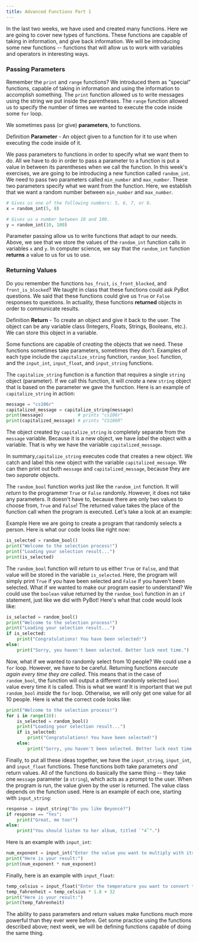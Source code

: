 ```yaml
---
title: Advanced Functions Part 1
---
```


In the last two weeks, we have used and created many functions. Here we are going to cover new types of functions. These functions are capable of taking in information, and give back information. We will be introducing some new functions -- functions that will allow us to work with variables and operators in interesting ways.

<a class="anchor-offset" id="passing-parameters" href="#passing-parameters"></a>
### Passing Parameters

Remember the `print` and `range` functions? We introduced them as "special" functions, capable of taking in information and using the information to accomplish something. The `print` function allowed us to write messages using the string we put inside the parentheses. The `range` function allowed us to specify the number of times we wanted to execute the code inside some `for` loop.

We sometimes pass (or give) **parameters**, to functions.

<div class="definition-section" markdown="1">

<span class="definition-title">Definition</span>
**Parameter** - An object given to a function for it to use when executing the code inside of it.

</div>

We pass parameters to functions in order to specify what we want them to do. All we have to do in order to pass a parameter to a function is put a value in between its parentheses when we call the function. In this week's exercises, we are going to be introducing a new function called `random_int`. We need to pass two parameters called `min_number` and `max_number`. These two parameters specify what we want from the function. Here, we establish that we want a random number between `min_number` and `max_number`.

```python
# Gives us one of the following numbers: 5, 6, 7, or 8. 
x = random_int(5, 8)

# Gives us a number between 10 and 100.
y = random_int(10, 100)
```

Parameter passing allow us to write functions that adapt to our needs. Above, we see that we store the values of the `random_int` function calls in variables `x` and `y`. In computer science, we say that the `random_int` function **returns** a value to us for us to use.

<a class="anchor-offset" id="returning-values" href="#returning-values"></a>
### Returning Values


Do you remember the functions `has_fruit`, `is_front_blocked`, and `front_is_blocked`? We taught in class that these functions could ask PyBot questions. We said that these functions could give us `True` or `False` responses to questions. In actuality, these functions **returned** objects in order to communicate results.


<div class="definition-section" markdown="1">

<span class="definition-title">Definition</span>
**Return** - To create an object and give it back to the user. The object can be any variable class (Integers, Floats, Strings, Booleans, etc.). We can store this object in a variable.

</div>

Some functions are capable of _creating_ the objects that we need. These functions sometimes take parameters, sometimes they don't. Examples of each type include the `capitalize_string` function, `random_bool` function, and the `input_int`, `input_float`, and `input_string` functions.

The `capitalize_string` function is a function that requires a single `string` object (parameter). If we call this function, it will _create_ a new `string` object that is based on the parameter we gave the function. Here is an example of `capitalize_string` in action:

```python
message = "cs106r"
capitalized_message = capitalize_string(message)
print(message)             # prints "cs106r"
print(capitalized_message) # prints "CS106R"
```

The object created by `capitalize_string` is completely separate from the `message`  variable. Because it is a new object, we have _label_ the object with a variable. That is why we have the variable `capitalized_message`. 

In summary,`capitalize_string` executes code that creates a new object. We catch and label this new object with the variable `capitalized_message`. We can then print out both `message` and `capitalized_message`, because they are two _separate_ objects.

The `random_bool` function works just like the `random_int` function. It will _return_ to the programmer `True` or `False` randomly. However, it does not take any parameters. It doesn't have to, because there are only two values to choose from, `True` and `False`! The returned value takes the place of the function call when the program is executed. Let's take a look at an example:

<div class="example-section" markdown="1">

<span class="example-title">Example</span>
Here we are going to create a program that randomly selects a person. Here is what our code looks like right now:

```python
is_selected = random_bool()
print("Welcome to the selection process!")
print("Loading your selection result...")
print(is_selected)
```

The `random_bool` function will _return_ to us either `True` or `False`, and that value will be stored in the variable `is_selected`. Here, the program will simply print `True` if you have been selected and `False` if you haven't been selected. What if we wanted to make our program easier to understand? We could use the `boolean` value returned by the `random_bool` function in an `if` statement, just like we did with PyBot! Here's what that code would look like:

```python
is_selected = random_bool()
print("Welcome to the selection process!")
print("Loading your selection result...")
if is_selected:
    print("Congratulations! You have been selected!")
else:
    print("Sorry, you haven't been selected. Better luck next time.")
```

Now, what if we wanted to randomly select from 10 people? We could use a `for` loop. However, we have to be careful. Returning functions _execute again every time they are called_. This means that in the case of `random_bool`, the function will output a different randomly selected `bool` value every time it is called. This is what we want! It is important that we put `random_bool` _inside_ the `for` loop. Otherwise, we will only get one value for all 10 people. Here is what the correct code looks like:

```python
print("Welcome to the selection process!")
for i in range(10):
    is_selected = random_bool()
    print("Loading your selection result...")
    if is_selected:
        print("Congratulations! You have been selected!")
    else:
        print("Sorry, you haven't been selected. Better luck next time.")  
```
</div>

Finally, to put all these ideas together, we have the `input_string`, `input_int`, and `input_float` functions. These functions both take parameters _and_ return values. All of the functions do basically the same thing -- they take one `message` parameter (a `string`), which acts as a prompt to the user. When the program is run, the value given by the user is returned. The value class depends on the function used. Here is an example of each one, starting with `input_string`:

```python
response = input_string("Do you like Beyoncé?")
if response == "Yes":
    print("Great, me too!")
else:
    print("You should listen to her album, titled `"4`".")
```

Here is an example with `input_int`:

```python
num_exponent = input_int("Enter the value you want to multiply with itself:")
print("Here is your result:")
print(num_exponent * num_exponent)
```

Finally, here is an example with `input_float`:

```python
temp_celsius = input_float("Enter the temperature you want to convert to Fahrenheit:")
temp_fahrenheit = temp_celsius * 1.8 + 32
print("Here is your result:")
print(temp_fahrenheit)
```

The ability to pass parameters and return values make functions much more powerful than they ever were before. Get some practice using the functions described above; next week, we will be defining functions capable of doing the same thing.